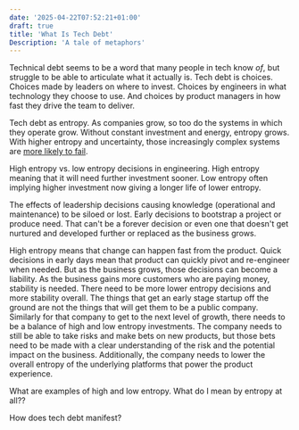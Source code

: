 ```yaml
---
date: '2025-04-22T07:52:21+01:00'
draft: true
title: 'What Is Tech Debt'
Description: 'A tale of metaphors'
---
```


Technical debt seems to be a word that many people in tech know _of_, but struggle to be able to articulate what it actually is. Tech debt is choices. Choices made by leaders on where to invest. Choices by engineers in what technology they choose to use. And choices by product managers in how fast they drive the team to deliver.

Tech debt as entropy. As companies grow, so too do the systems in which they operate grow. Without constant investment and energy, entropy grows. With higher entropy and uncertainty, those increasingly complex systems are [more likely to fail](https://how.complexsystems.fail/).

High entropy vs. low entropy decisions in engineering. High entropy meaning that it will need further investment sooner. Low entropy often implying higher investment now giving a longer life of lower entropy. 

The effects of leadership decisions causing knowledge (operational and maintenance) to be siloed or lost. Early decisions to bootstrap a project or produce need. That can't be a forever decision or even one that doesn't get nurtured and developed further or replaced as the business grows. 

High entropy means that change can happen fast from the product. Quick decisions in early days mean that product can quickly pivot and re-engineer when needed. But as the business grows, those decisions can become a liability. As the business gains more customers who are paying money, stability is needed. There need to be more lower entropy decisions and more stability overall. The things that get an early stage startup off the ground are not the things that will get them to be a public company. Similarly for that company to get to the next level of growth, there needs to be a balance of high and low entropy investments. The company needs to still be able to take risks and make bets on new products, but those bets need to be made with a clear understanding of the risk and the potential impact on the business. Additionally, the company needs to lower the overall entropy of the underlying platforms that power the product experience. 

What are examples of high and low entropy. What do I mean by entropy at all??

How does tech debt manifest? 
